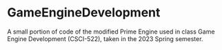 # GameEngineDevelopment
A small portion of code of the modified Prime Engine used in class Game Engine Development (CSCI-522), taken in the 2023 Spring semester.
